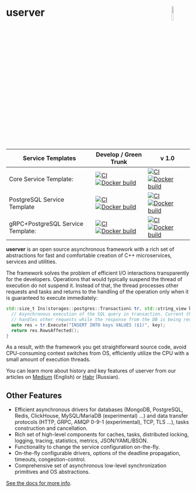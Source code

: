# userver [<img src="./scripts/docs/logo.svg" align='right' width="10%">](https://userver.tech/)

| Service Templates | Develop / Green Trunk  | v 1.0 |
|------------------------|-----|-----|
| Core Service Template: | [![CI](https://github.com/userver-framework/service_template/actions/workflows/ci.yml/badge.svg) ![Docker build](https://github.com/userver-framework/service_template/actions/workflows/docker.yaml/badge.svg)](https://github.com/userver-framework/service_template/) | [![CI](https://github.com/userver-framework/service_template/actions/workflows/ci.yml/badge.svg?branch=v1.0.x) ![Docker build](https://github.com/userver-framework/service_template/actions/workflows/docker.yaml/badge.svg?branch=v1.0.x)](https://github.com/userver-framework/service_template/tree/v1.0.x) |
| PostgreSQL Service Template | [![CI](https://github.com/userver-framework/pg_service_template/actions/workflows/ci.yml/badge.svg) ![Docker build](https://github.com/userver-framework/pg_service_template/actions/workflows/docker.yaml/badge.svg)](https://github.com/userver-framework/pg_service_template/) | [![CI](https://github.com/userver-framework/pg_service_template/actions/workflows/ci.yml/badge.svg?branch=v1.0.x) ![Docker build](https://github.com/userver-framework/pg_service_template/actions/workflows/docker.yaml/badge.svg?branch=v1.0.x)](https://github.com/userver-framework/pg_service_template/tree/v1.0.x) |
| gRPC+PostgreSQL Service Template: | [![CI](https://github.com/userver-framework/pg_grpc_service_template/actions/workflows/ci.yml/badge.svg) ![Docker build](https://github.com/userver-framework/pg_grpc_service_template/actions/workflows/docker.yaml/badge.svg)](https://github.com/userver-framework/pg_grpc_service_template) | [![CI](https://github.com/userver-framework/pg_grpc_service_template/actions/workflows/ci.yml/badge.svg?branch=v1.0.x) ![Docker build](https://github.com/userver-framework/pg_grpc_service_template/actions/workflows/docker.yaml/badge.svg?branch=v1.0.x)](https://github.com/userver-framework/pg_grpc_service_template/tree/v1.0.x) |

**userver** is an open source asynchronous framework with a rich set of abstractions
for fast and comfortable creation of C++ microservices, services and utilities.

The framework solves the problem of efficient I/O interactions transparently for
the developers. Operations that would typically suspend the thread of 
execution do not suspend it. Instead of that, the thread processes other
requests and tasks and returns to the handling of the operation only when it is
guaranteed to execute immediately: 

```cpp
std::size_t Ins(storages::postgres::Transaction& tr, std::string_view key) {
  // Asynchronous execution of the SQL query in transaction. Current thread
  // handles other requests while the response from the DB is being received:
  auto res = tr.Execute("INSERT INTO keys VALUES ($1)", key);
  return res.RowsAffected();
}
```

As a result, with the framework you get straightforward source code,
avoid CPU-consuming context switches from OS, efficiently
utilize the CPU with a small amount of execution threads.


You can learn more about history and key features of userver from our articles 
on [Medium](https://medium.com/p/d5d9c4204dc2) (English) 
or [Habr](https://habr.com/post/674902) (Russian).

## Other Features

* Efficient asynchronous drivers for databases (MongoDB, PostgreSQL, Redis,
  ClickHouse, MySQL/MariaDB (experimental) ...) and data transfer protocols
  (HTTP, GRPC, AMQP 0-9-1 (experimental), TCP, TLS ...), tasks construction and
  cancellation.
* Rich set of high-level components for caches, tasks, distributed locking,
  logging, tracing, statistics, metrics, JSON/YAML/BSON.
* Functionality to change the service configuration on-the-fly.
* On-the-fly configurable drivers, options of the deadline propagation,
  timeouts, congestion-control.
* Comprehensive set of asynchronous low-level synchronization primitives and
  OS abstractions. 


[See the docs for more info](https://userver.tech/de/d6a/md_en_2index.html).
